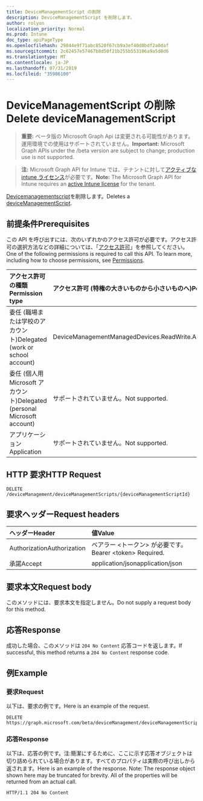 ```yaml
---
title: DeviceManagementScript の削除
description: DeviceManagementScript を削除します。
author: rolyon
localization_priority: Normal
ms.prod: Intune
doc_type: apiPageType
ms.openlocfilehash: 29844e9f71abc8520f67cb9a3ef40d0bdf2a0daf
ms.sourcegitcommit: 2c62457e57467b8d50f21b255b553106a9a5d8d6
ms.translationtype: MT
ms.contentlocale: ja-JP
ms.lasthandoff: 07/31/2019
ms.locfileid: "35986100"
---
```

# <a name="delete-devicemanagementscript"></a><span data-ttu-id="3cfa2-103">DeviceManagementScript の削除</span><span class="sxs-lookup"><span data-stu-id="3cfa2-103">Delete deviceManagementScript</span></span>

> <span data-ttu-id="3cfa2-104">**重要:** ベータ版の Microsoft Graph Api は変更される可能性があります。運用環境での使用はサポートされていません。</span><span class="sxs-lookup"><span data-stu-id="3cfa2-104">**Important:** Microsoft Graph APIs under the /beta version are subject to change; production use is not supported.</span></span>

> <span data-ttu-id="3cfa2-105">**注:** Microsoft Graph API for Intune では、テナントに対して[アクティブな intune ライセンス](https://go.microsoft.com/fwlink/?linkid=839381)が必要です。</span><span class="sxs-lookup"><span data-stu-id="3cfa2-105">**Note:** The Microsoft Graph API for Intune requires an [active Intune license](https://go.microsoft.com/fwlink/?linkid=839381) for the tenant.</span></span>

<span data-ttu-id="3cfa2-106">[Devicemanagementscript](../resources/intune-devices-devicemanagementscript.md)を削除します。</span><span class="sxs-lookup"><span data-stu-id="3cfa2-106">Deletes a [deviceManagementScript](../resources/intune-devices-devicemanagementscript.md).</span></span>

## <a name="prerequisites"></a><span data-ttu-id="3cfa2-107">前提条件</span><span class="sxs-lookup"><span data-stu-id="3cfa2-107">Prerequisites</span></span>
<span data-ttu-id="3cfa2-p101">この API を呼び出すには、次のいずれかのアクセス許可が必要です。アクセス許可の選択方法などの詳細については、「[アクセス許可](/graph/permissions-reference)」を参照してください。</span><span class="sxs-lookup"><span data-stu-id="3cfa2-p101">One of the following permissions is required to call this API. To learn more, including how to choose permissions, see [Permissions](/graph/permissions-reference).</span></span>

|<span data-ttu-id="3cfa2-110">アクセス許可の種類</span><span class="sxs-lookup"><span data-stu-id="3cfa2-110">Permission type</span></span>|<span data-ttu-id="3cfa2-111">アクセス許可 (特権の大きいものから小さいものへ)</span><span class="sxs-lookup"><span data-stu-id="3cfa2-111">Permissions (from most to least privileged)</span></span>|
|:---|:---|
|<span data-ttu-id="3cfa2-112">委任 (職場または学校のアカウント)</span><span class="sxs-lookup"><span data-stu-id="3cfa2-112">Delegated (work or school account)</span></span>|<span data-ttu-id="3cfa2-113">DeviceManagementManagedDevices.ReadWrite.All</span><span class="sxs-lookup"><span data-stu-id="3cfa2-113">DeviceManagementManagedDevices.ReadWrite.All</span></span>|
|<span data-ttu-id="3cfa2-114">委任 (個人用 Microsoft アカウント)</span><span class="sxs-lookup"><span data-stu-id="3cfa2-114">Delegated (personal Microsoft account)</span></span>|<span data-ttu-id="3cfa2-115">サポートされていません。</span><span class="sxs-lookup"><span data-stu-id="3cfa2-115">Not supported.</span></span>|
|<span data-ttu-id="3cfa2-116">アプリケーション</span><span class="sxs-lookup"><span data-stu-id="3cfa2-116">Application</span></span>|<span data-ttu-id="3cfa2-117">サポートされていません。</span><span class="sxs-lookup"><span data-stu-id="3cfa2-117">Not supported.</span></span>|

## <a name="http-request"></a><span data-ttu-id="3cfa2-118">HTTP 要求</span><span class="sxs-lookup"><span data-stu-id="3cfa2-118">HTTP Request</span></span>
<!-- {
  "blockType": "ignored"
}
-->
``` http
DELETE /deviceManagement/deviceManagementScripts/{deviceManagementScriptId}
```

## <a name="request-headers"></a><span data-ttu-id="3cfa2-119">要求ヘッダー</span><span class="sxs-lookup"><span data-stu-id="3cfa2-119">Request headers</span></span>
|<span data-ttu-id="3cfa2-120">ヘッダー</span><span class="sxs-lookup"><span data-stu-id="3cfa2-120">Header</span></span>|<span data-ttu-id="3cfa2-121">値</span><span class="sxs-lookup"><span data-stu-id="3cfa2-121">Value</span></span>|
|:---|:---|
|<span data-ttu-id="3cfa2-122">Authorization</span><span class="sxs-lookup"><span data-stu-id="3cfa2-122">Authorization</span></span>|<span data-ttu-id="3cfa2-123">ベアラー &lt;トークン&gt; が必要です。</span><span class="sxs-lookup"><span data-stu-id="3cfa2-123">Bearer &lt;token&gt; Required.</span></span>|
|<span data-ttu-id="3cfa2-124">承諾</span><span class="sxs-lookup"><span data-stu-id="3cfa2-124">Accept</span></span>|<span data-ttu-id="3cfa2-125">application/json</span><span class="sxs-lookup"><span data-stu-id="3cfa2-125">application/json</span></span>|

## <a name="request-body"></a><span data-ttu-id="3cfa2-126">要求本文</span><span class="sxs-lookup"><span data-stu-id="3cfa2-126">Request body</span></span>
<span data-ttu-id="3cfa2-127">このメソッドには、要求本文を指定しません。</span><span class="sxs-lookup"><span data-stu-id="3cfa2-127">Do not supply a request body for this method.</span></span>

## <a name="response"></a><span data-ttu-id="3cfa2-128">応答</span><span class="sxs-lookup"><span data-stu-id="3cfa2-128">Response</span></span>
<span data-ttu-id="3cfa2-129">成功した場合、このメソッドは `204 No Content` 応答コードを返します。</span><span class="sxs-lookup"><span data-stu-id="3cfa2-129">If successful, this method returns a `204 No Content` response code.</span></span>

## <a name="example"></a><span data-ttu-id="3cfa2-130">例</span><span class="sxs-lookup"><span data-stu-id="3cfa2-130">Example</span></span>

### <a name="request"></a><span data-ttu-id="3cfa2-131">要求</span><span class="sxs-lookup"><span data-stu-id="3cfa2-131">Request</span></span>
<span data-ttu-id="3cfa2-132">以下は、要求の例です。</span><span class="sxs-lookup"><span data-stu-id="3cfa2-132">Here is an example of the request.</span></span>
``` http
DELETE https://graph.microsoft.com/beta/deviceManagement/deviceManagementScripts/{deviceManagementScriptId}
```

### <a name="response"></a><span data-ttu-id="3cfa2-133">応答</span><span class="sxs-lookup"><span data-stu-id="3cfa2-133">Response</span></span>
<span data-ttu-id="3cfa2-p102">以下は、応答の例です。注:簡潔にするために、ここに示す応答オブジェクトは切り詰められている場合があります。すべてのプロパティは実際の呼び出しから返されます。</span><span class="sxs-lookup"><span data-stu-id="3cfa2-p102">Here is an example of the response. Note: The response object shown here may be truncated for brevity. All of the properties will be returned from an actual call.</span></span>
``` http
HTTP/1.1 204 No Content
```





